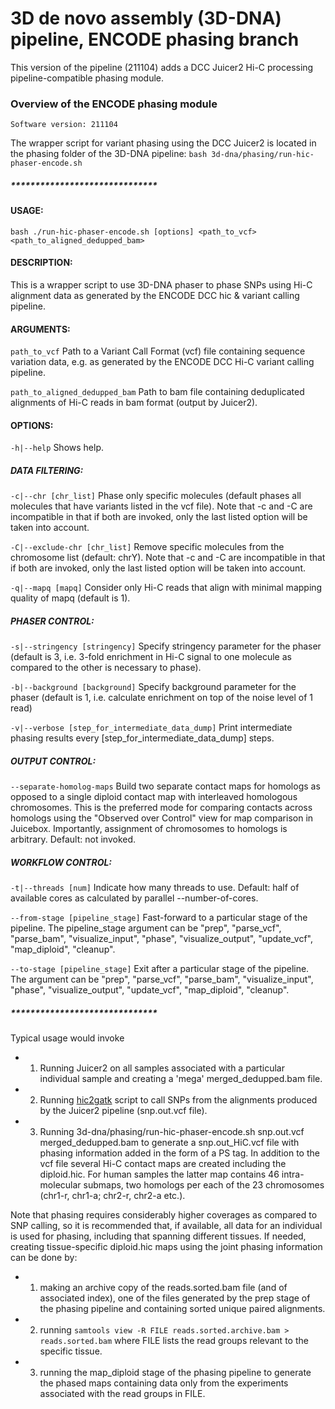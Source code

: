 # 3D de novo assembly (3D-DNA) pipeline, ENCODE phasing branch

This version of the pipeline (211104) adds a DCC Juicer2 Hi-C processing pipeline-compatible phasing module.

### Overview of the ENCODE phasing module
`Software version: 211104`

The wrapper script for variant phasing using the DCC Juicer2  is located in the phasing folder of the 3D-DNA pipeline:
`bash 3d-dna/phasing/run-hic-phaser-encode.sh`

##### ******************************

#### USAGE:
`bash ./run-hic-phaser-encode.sh [options] <path_to_vcf> <path_to_aligned_dedupped_bam>`

#### DESCRIPTION:
This is a wrapper script to use 3D-DNA phaser to phase SNPs using Hi-C alignment data as generated by the ENCODE DCC hic & variant calling pipeline.

#### ARGUMENTS:
`path_to_vcf`
						Path to a Variant Call Format (vcf) file containing sequence variation data, e.g. as generated by the ENCODE DCC Hi-C variant calling pipeline.

`path_to_aligned_dedupped_bam`
						Path to bam file containing deduplicated alignments of Hi-C reads in bam format (output by Juicer2).

#### OPTIONS:
`-h|--help`
						Shows help.

##### DATA FILTERING:						
`-c|--chr [chr_list]`
		                Phase only specific molecules (default phases all molecules that have variants listed in the vcf file). Note that -c and -C are incompatible in that if both are invoked, only the last listed option will be taken into account.

`-C|--exclude-chr [chr_list]`
						Remove specific molecules from the chromosome list (default: chrY). Note that -c and -C are incompatible in that if both are invoked, only the last listed option will be taken into account.

`-q|--mapq [mapq]`
		                Consider only Hi-C reads that align with minimal mapping quality of mapq (default is 1).

##### PHASER CONTROL:
`-s|--stringency [stringency]`
		                Specify stringency parameter for the phaser (default is 3, i.e. 3-fold enrichment in Hi-C signal to one molecule as compared to the other is necessary to phase).

`-b|--background [background]`
		                Specify background parameter for the phaser (default is 1, i.e. calculate enrichment on top of the noise level of 1 read)

`-v|--verbose [step_for_intermediate_data_dump]`
						Print intermediate phasing results every [step_for_intermediate_data_dump] steps.

##### OUTPUT CONTROL:
`--separate-homolog-maps`
						Build two separate contact maps for homologs as opposed to a single diploid contact map with interleaved homologous chromosomes. This is the preferred mode for comparing contacts across homologs using the \"Observed over Control\" view for map comparison in Juicebox. Importantly, assignment of chromosomes to homologs is arbitrary. Default: not invoked. 

##### WORKFLOW CONTROL:
`-t|--threads [num]`
        				Indicate how many threads to use. Default: half of available cores as calculated by parallel --number-of-cores.

`--from-stage [pipeline_stage]`
						Fast-forward to a particular stage of the pipeline. The pipeline_stage argument can be \"prep\", \"parse_vcf\", \"parse_bam\", \"visualize_input\", \"phase\", \"visualize_output\", \"update_vcf\", \"map_diploid\", \"cleanup\".

`--to-stage [pipeline_stage]`
						Exit after a particular stage of the pipeline. The argument can be \"prep\", \"parse_vcf\", \"parse_bam\", \"visualize_input\", \"phase\", \"visualize_output\", \"update_vcf\", \"map_diploid\", \"cleanup\".

##### ******************************

Typical usage would invoke
- 1) Running Juicer2 on all samples associated with a particular individual sample and creating a 'mega' merged_dedupped.bam file.
- 2) Running [hic2gatk](https://github.com/aidenlab/hic2gatk) script to call SNPs from the alignments produced by the Juicer2 pipeline (snp.out.vcf file).
- 3) Running 3d-dna/phasing/run-hic-phaser-encode.sh snp.out.vcf merged_dedupped.bam to generate a snp.out_HiC.vcf file with phasing information added in the form of a PS tag. In addition to the vcf file several Hi-C contact maps are created including the diploid.hic. For human samples the latter map contains 46 intra-molecular submaps, two homologs per each of the 23 chromosomes (chr1-r, chr1-a; chr2-r, chr2-a etc.).

Note that phasing requires considerably higher coverages as compared to SNP calling, so it is recommended that, if available, all data for an individual is used for phasing, including that spanning different tissues. If needed, creating tissue-specific diploid.hic maps using the joint phasing information can be done by:

- 1) making an archive copy of the reads.sorted.bam file (and of associated index), one of the files generated by the prep stage of the phasing pipeline and containing sorted unique paired alignments.
- 2) running `samtools view -R FILE reads.sorted.archive.bam > reads.sorted.bam` where FILE lists the read groups relevant to the specific tissue.
- 3) running the map_diploid stage of the phasing pipeline to generate the phased maps containing data only from the experiments associated with the read groups in FILE.
